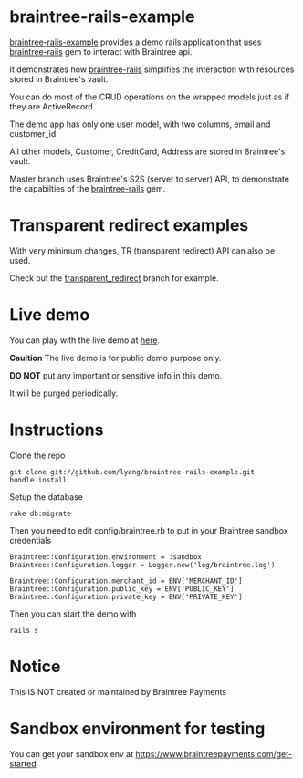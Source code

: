 braintree-rails-example
===============
[braintree-rails-example](https://github.com/lyang/braintree-rails-example) provides a demo rails application that uses [braintree-rails](https://github.com/lyang/braintree-rails) gem to interact with Braintree api.

It demonstrates how [braintree-rails](https://github.com/lyang/braintree-rails-example) simplifies the interaction with resources stored in Braintree's vault.

You can do most of the CRUD operations on the wrapped models just as if they are ActiveRecord.

The demo app has only one user model, with two columns, email and customer_id.

All other models, Customer, CreditCard, Address are stored in Braintree's vault.

Master branch uses Braintree's S2S (server to server) API, to demonstrate the capabilties of the [braintree-rails](https://github.com/lyang/braintree-rails-example) gem.

Transparent redirect examples
===============
With very minimum changes, TR (transparent redirect) API can also be used.

Check out the [transparent_redirect](https://github.com/lyang/braintree-rails-example/tree/transparent_redirect#changes-made-to-use-tr-transparent-redirect) branch for example.

Live demo
===============
You can play with the live demo at [here](http://braintree-rails-example.herokuapp.com/).

**Caultion**
The live demo is for public demo purpose only.

**DO NOT** put any important or sensitive info in this demo.

It will be purged periodically.

Instructions
===============
Clone the repo

    git clone git://github.com/lyang/braintree-rails-example.git
    bundle install

Setup the database

    rake db:migrate

Then you need to edit config/braintree.rb to put in your Braintree sandbox credentials

    Braintree::Configuration.environment = :sandbox
    Braintree::Configuration.logger = Logger.new('log/braintree.log')

    Braintree::Configuration.merchant_id = ENV['MERCHANT_ID']
    Braintree::Configuration.public_key = ENV['PUBLIC_KEY']
    Braintree::Configuration.private_key = ENV['PRIVATE_KEY']

Then you can start the demo with

    rails s

Notice
===============
This IS NOT created or maintained by Braintree Payments

Sandbox environment for testing
===============
You can get your sandbox env at https://www.braintreepayments.com/get-started
